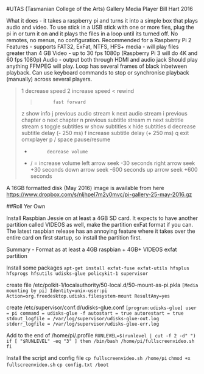 #UTAS (Tasmanian College of the Arts) Gallery Media Player
Bill Hart 2016

What it does - it takes a raspberry pi and turns it into a simple box that plays audio and video.
To use stick in a USB stick with one or more fies, plug the pi in or turn it on and it plays the files in a loop until its turned off.
No remotes, no menus, no configuration.  Recommended for a Raspberry Pi 2
Features - supports FAT32, ExFat, NTFS, HFS+ media - will play files greater than 4 GB
Video - up to 30 fps 1080p (Raspberry Pi 3 will do 4K and 60 fps 1080p)
Audio - output both through HDMI and audio jack
Should play anything FFMPEG will play.
Loop has several frames of black inbetween playback.
Can use keyboard commands to stop or synchronise playback (manually) across several players.
>1           decrease speed
>2           increase speed
><           rewind
>>           fast forward
>z           show info
>j           previous audio stream
>k           next audio stream
>i           previous chapter
>o           next chapter
>n           previous subtitle stream
>m           next subtitle stream
>s           toggle subtitles
>w           show subtitles
>x           hide subtitles
>d           decrease subtitle delay (- 250 ms)
>f           increase subtitle delay (+ 250 ms)
>q           exit omxplayer
>p / space   pause/resume
>-           decrease volume
>+ / =       increase volume
>left arrow  seek -30 seconds
>right arrow seek +30 seconds
>down arrow  seek -600 seconds
>up arrow    seek +600 seconds

A 16GB formatted disk (May 2016) image is available from here
https://www.dropbox.com/s/nljhpel7m2y0mvc/pi-gallery-25-may-2016.gz


##Roll Yer Own

Install Raspbian Jessie on at least a 4GB SD card.  It expects to have another partition called VIDEOS as well, make the partition exFat format if you can.  The latest raspbian release has an annoying feature where it takes over the entire card on first startup, so install the partition first.

Summary - Format as at least a 4GB raspbian + 4GB+ VIDEOS exfat partition

Install some packages
`apt-get install exfat-fuse exfat-utils hfsplus hfsprogs hfsutils udisks-glue policykit-1 supervisor`


create file /etc/polkit-1/localauthority/50-local.d/50-mount-as-pi.pkla
`[Media mounting by pi]
Identity=unix-user:pi
Action=org.freedesktop.udisks.filesystem-mount
ResultAny=yes`

create /etc/supervisor/conf.d/udisks-glue.conf
`[program:udisks-glue]
user = pi
command = udisks-glue -f
autostart = true
autorestart = true
stdout_logfile = /var/log/supervisor/udisks-glue-out.log
stderr_logfile = /var/log/supervisor/udisks-glue-err.log`

Add to the end of /home/pi/.profile
`RUNLEVEL=$(runlevel | cut -f 2 -d" ")
if [ "$RUNLEVEL" -eq "3" ]
then
    /bin/bash /home/pi/fullscreenvideo.sh
fi`

Install the script and config file
`cp fullscreenvideo.sh /home/pi`
`chmod +x fullscreenvideo.sh`
`cp config.txt /boot`
